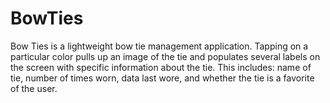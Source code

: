# BowTies
Bow Ties is a lightweight bow tie management application. Tapping on a particular color pulls up an image of the tie and populates several labels on the screen with specific information about the tie. This includes: name of tie, number of times worn, data last wore, and whether the tie is a favorite of the user.
